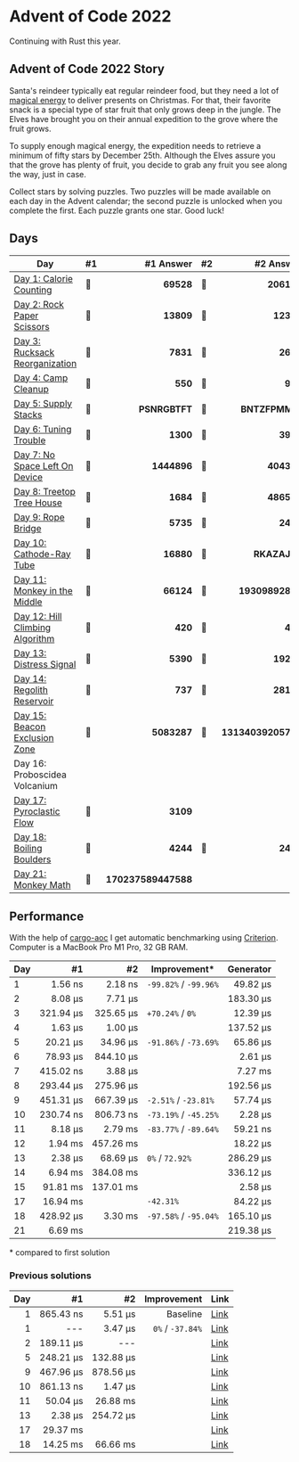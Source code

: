 # Advent of Code 2022

Continuing with Rust this year.

## Advent of Code 2022 Story

Santa's reindeer typically eat regular reindeer food, but they need a lot of [magical energy](https://adventofcode.com/2018/day/25) to deliver presents on Christmas. For that, their favorite snack is a special type of star fruit that only grows deep in the jungle. The Elves have brought you on their annual expedition to the grove where the fruit grows.

To supply enough magical energy, the expedition needs to retrieve a minimum of fifty stars by December 25th. Although the Elves assure you that the grove has plenty of fruit, you decide to grab any fruit you see along the way, just in case.

Collect stars by solving puzzles. Two puzzles will be made available on each day in the Advent calendar; the second puzzle is unlocked when you complete the first. Each puzzle grants one star. Good luck!

## Days

| Day                                                                                                               | #1  |           #1 Answer | #2  |          #2 Answer |
| ----------------------------------------------------------------------------------------------------------------- | --- | ------------------: | --- | -----------------: |
| [Day 1: Calorie Counting](https://github.com/believer/advent-of-code/blob/master/rust/2022/src/day_01.rs)         | 🌟  |           **69528** | 🌟  |         **206152** |
| [Day 2: Rock Paper Scissors](https://github.com/believer/advent-of-code/blob/master/rust/2022/src/day_02.rs)      | 🌟  |           **13809** | 🌟  |          **12316** |
| [Day 3: Rucksack Reorganization](https://github.com/believer/advent-of-code/blob/master/rust/2022/src/day_03.rs)  | 🌟  |            **7831** | 🌟  |           **2683** |
| [Day 4: Camp Cleanup](https://github.com/believer/advent-of-code/blob/master/rust/2022/src/day_04.rs)             | 🌟  |             **550** | 🌟  |            **931** |
| [Day 5: Supply Stacks](https://github.com/believer/advent-of-code/blob/master/rust/2022/src/day_05.rs)            | 🌟  |       **PSNRGBTFT** | 🌟  |      **BNTZFPMMW** |
| [Day 6: Tuning Trouble](https://github.com/believer/advent-of-code/blob/master/rust/2022/src/day_06.rs)           | 🌟  |            **1300** | 🌟  |           **3986** |
| [Day 7: No Space Left On Device](https://github.com/believer/advent-of-code/blob/master/rust/2022/src/day_07.rs)  | 🌟  |         **1444896** | 🌟  |         **404395** |
| [Day 8: Treetop Tree House](https://github.com/believer/advent-of-code/blob/master/rust/2022/src/day_08.rs)       | 🌟  |            **1684** | 🌟  |         **486540** |
| [Day 9: Rope Bridge](https://github.com/believer/advent-of-code/blob/master/rust/2022/src/day_09.rs)              | 🌟  |            **5735** | 🌟  |           **2478** |
| [Day 10: Cathode-Ray Tube](https://github.com/believer/advent-of-code/blob/master/rust/2022/src/day_10.rs)        | 🌟  |           **16880** | 🌟  |       **RKAZAJBR** |
| [Day 11: Monkey in the Middle](https://github.com/believer/advent-of-code/blob/master/rust/2022/src/day_11.rs)    | 🌟  |           **66124** | 🌟  |    **19309892877** |
| [Day 12: Hill Climbing Algorithm](https://github.com/believer/advent-of-code/blob/master/rust/2022/src/day_12.rs) | 🌟  |             **420** | 🌟  |            **414** |
| [Day 13: Distress Signal](https://github.com/believer/advent-of-code/blob/master/rust/2022/src/day_13.rs)         | 🌟  |            **5390** | 🌟  |          **19261** |
| [Day 14: Regolith Reservoir](https://github.com/believer/advent-of-code/blob/master/rust/2022/src/day_14.rs)      | 🌟  |             **737** | 🌟  |          **28145** |
| [Day 15: Beacon Exclusion Zone](https://github.com/believer/advent-of-code/blob/master/rust/2022/src/day_15.rs)   | 🌟  |         **5083287** | 🌟  | **13134039205729** |
| Day 16: Proboscidea Volcanium                                                                                     |     |                     |     |                    |
| [Day 17: Pyroclastic Flow](https://github.com/believer/advent-of-code/blob/master/rust/2022/src/day_17.rs)        | 🌟  |            **3109** |     |                    |
| [Day 18: Boiling Boulders](https://github.com/believer/advent-of-code/blob/master/rust/2022/src/day_18.rs)        | 🌟  |            **4244** | 🌟  |           **2460** |
| [Day 21: Monkey Math](https://github.com/believer/advent-of-code/blob/master/rust/2022/src/day_18.rs)             | 🌟  | **170237589447588** |     |                    |

## Performance

With the help of [cargo-aoc](https://github.com/gobanos/cargo-aoc) I get automatic benchmarking using [Criterion](https://github.com/bheisler/criterion.rs). Computer is a MacBook Pro M1 Pro, 32 GB RAM.

| Day |        #1 |        #2 | Improvement\*         | Generator |
| --- | --------: | --------: | --------------------- | --------: |
| 1   |   1.56 ns |   2.18 ns | `-99.82%` / `-99.96%` |  49.82 µs |
| 2   |   8.08 µs |   7.71 µs |                       | 183.30 µs |
| 3   | 321.94 µs | 325.65 µs | `+70.24%` / `0%`      |  12.39 µs |
| 4   |   1.63 µs |   1.00 µs |                       | 137.52 µs |
| 5   |  20.21 µs |  34.96 µs | `-91.86%` / `-73.69%` |  65.86 µs |
| 6   |  78.93 µs | 844.10 µs |                       |   2.61 µs |
| 7   | 415.02 ns |   3.88 µs |                       |   7.27 ms |
| 8   | 293.44 µs | 275.96 µs |                       | 192.56 µs |
| 9   | 451.31 µs | 667.39 µs | `-2.51%` / `-23.81%`  |  57.74 µs |
| 10  | 230.74 ns | 806.73 ns | `-73.19%` / `-45.25%` |   2.28 µs |
| 11  |   8.18 µs |   2.79 ms | `-83.77%` / `-89.64%` |  59.21 ns |
| 12  |   1.94 ms | 457.26 ms |                       |  18.22 µs |
| 13  |   2.38 µs |  68.69 µs | `0%` / `72.92%`       | 286.29 µs |
| 14  |   6.94 ms | 384.08 ms |                       | 336.12 µs |
| 15  |  91.81 ms | 137.01 ms |                       |   2.58 µs |
| 17  |  16.94 ms |           | `-42.31%`             |  84.22 µs |
| 18  | 428.92 µs |   3.30 ms | `-97.58%` / `-95.04%` | 165.10 µs |
| 21  |   6.69 ms |           |                       | 219.38 µs |

\* compared to first solution

### Previous solutions

| Day |        #1 |        #2 |      Improvement | Link                                                                                                                     |
| --: | --------: | --------: | ---------------: | ------------------------------------------------------------------------------------------------------------------------ |
|   1 | 865.43 ns |   5.51 µs |         Baseline | [Link](https://github.com/believer/advent-of-code/blob/5e1dbfdf07be5916d8d323360cf1f86767009ca2/rust/2022/src/day_01.rs) |
|   1 |       --- |   3.47 µs | `0%` / `-37.84%` | [Link](https://github.com/believer/advent-of-code/blob/1cf6a750e0e899c25e9cffbc433cc46087d5a3e8/rust/2022/src/day_01.rs) |
|   2 | 189.11 µs |       --- |                  | [Link](https://github.com/believer/advent-of-code/blob/240d950499b11b8b3d077cc6b1c4b00b9c442235/rust/2022/src/day_03.rs) |
|   5 | 248.21 µs | 132.88 µs |                  | [Link](https://github.com/believer/advent-of-code/blob/3ad0e790e383a7f558acae64faa5cb5ef73eef0f/rust/2022/src/day_05.rs) |
|   9 | 467.96 µs | 878.56 µs |                  | [Link](https://github.com/believer/advent-of-code/blob/3c95b9b1bee426c330930a1860f56c29cfd42e52/rust/2022/src/day_09.rs) |
|  10 | 861.13 ns |   1.47 µs |                  | [Link](https://github.com/believer/advent-of-code/blob/3a3981c320e8695f1161265cba21e2fd49ccb758/rust/2022/src/day_10.rs) |
|  11 |  50.04 µs |  26.88 ms |                  | [Link](https://github.com/believer/advent-of-code/blob/01b00dd5e64cf5eca405743d87c4b28dbd756f63/rust/2022/src/day_11.rs) |
|  13 |   2.38 µs | 254.72 µs |                  | [Link](https://github.com/believer/advent-of-code/blob/69491b9867e79634843803c3b60fc45e836b59c2/rust/2022/src/day_13.rs) |
|  17 |  29.37 ms |           |                  | [Link](https://github.com/believer/advent-of-code/blob/fd3d8c628a8291b93835d728fff36ea0961d7fdc/rust/2022/src/day_17.rs) |
|  18 |  14.25 ms |  66.66 ms |                  | [Link](https://github.com/believer/advent-of-code/blob/a6c7954883364be341eb71c558883f185080ca63/rust/2022/src/day_18.rs) |

